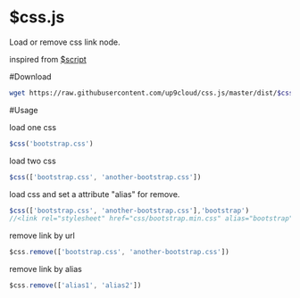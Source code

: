 $css.js
======

Load or remove css link node.

inspired from [$script]

#Download

```sh
wget https://raw.githubusercontent.com/up9cloud/css.js/master/dist/$css.min.js
```

#Usage

load one css
```js
$css('bootstrap.css')
```

load two css
```js
$css(['bootstrap.css', 'another-bootstrap.css'])
```

load css and set a attribute "alias" for remove.
```js
$css(['bootstrap.css', 'another-bootstrap.css'],'bootstrap')
//<link rel="stylesheet" href="css/bootstrap.min.css" alias="bootstrap">
```

remove link by url
```js
$css.remove(['bootstrap.css', 'another-bootstrap.css'])
```

remove link by alias
```js
$css.remove(['alias1', 'alias2'])
```

[$script]:https://github.com/ded/script.js